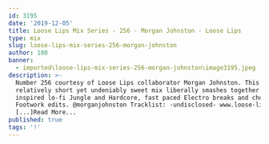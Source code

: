 ```yaml
---
id: 3195
date: '2019-12-05'
title: Loose Lips Mix Series - 256 - Morgan Johnston - Loose Lips
type: mix
slug: loose-lips-mix-series-256-morgan-johnston
author: 100
banner:
  - imported\loose-lips-mix-series-256-morgan-johnston\image3195.jpeg
description: >-
  Number 256 courtesy of Loose Lips collaborator Morgan Johnston. This
  relatively short yet undeniably sweet mix liberally smashes together 90s
  inspired lo-fi Jungle and Hardcore, fast paced Electro breaks and chopped up
  Footwork edits. @morganjohnston Tracklist: -undisclosed- www.loose-lips.co.uk
  [...]Read More...
published: true
tags: '!'
---
```

